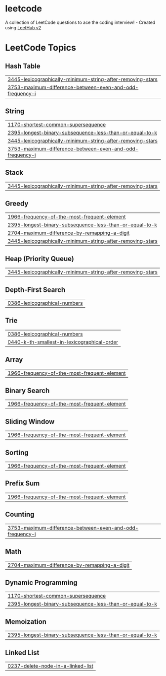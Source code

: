 # leetcode
A collection of LeetCode questions to ace the coding interview! - Created using [LeetHub v2](https://github.com/arunbhardwaj/LeetHub-2.0)

<!---LeetCode Topics Start-->
# LeetCode Topics
## Hash Table
|  |
| ------- |
| [3445-lexicographically-minimum-string-after-removing-stars](https://github.com/mrityunjay-jha117/leetcode/tree/master/3445-lexicographically-minimum-string-after-removing-stars) |
| [3753-maximum-difference-between-even-and-odd-frequency-i](https://github.com/mrityunjay-jha117/leetcode/tree/master/3753-maximum-difference-between-even-and-odd-frequency-i) |
## String
|  |
| ------- |
| [1170-shortest-common-supersequence](https://github.com/mrityunjay-jha117/leetcode/tree/master/1170-shortest-common-supersequence) |
| [2395-longest-binary-subsequence-less-than-or-equal-to-k](https://github.com/mrityunjay-jha117/leetcode/tree/master/2395-longest-binary-subsequence-less-than-or-equal-to-k) |
| [3445-lexicographically-minimum-string-after-removing-stars](https://github.com/mrityunjay-jha117/leetcode/tree/master/3445-lexicographically-minimum-string-after-removing-stars) |
| [3753-maximum-difference-between-even-and-odd-frequency-i](https://github.com/mrityunjay-jha117/leetcode/tree/master/3753-maximum-difference-between-even-and-odd-frequency-i) |
## Stack
|  |
| ------- |
| [3445-lexicographically-minimum-string-after-removing-stars](https://github.com/mrityunjay-jha117/leetcode/tree/master/3445-lexicographically-minimum-string-after-removing-stars) |
## Greedy
|  |
| ------- |
| [1966-frequency-of-the-most-frequent-element](https://github.com/mrityunjay-jha117/leetcode/tree/master/1966-frequency-of-the-most-frequent-element) |
| [2395-longest-binary-subsequence-less-than-or-equal-to-k](https://github.com/mrityunjay-jha117/leetcode/tree/master/2395-longest-binary-subsequence-less-than-or-equal-to-k) |
| [2704-maximum-difference-by-remapping-a-digit](https://github.com/mrityunjay-jha117/leetcode/tree/master/2704-maximum-difference-by-remapping-a-digit) |
| [3445-lexicographically-minimum-string-after-removing-stars](https://github.com/mrityunjay-jha117/leetcode/tree/master/3445-lexicographically-minimum-string-after-removing-stars) |
## Heap (Priority Queue)
|  |
| ------- |
| [3445-lexicographically-minimum-string-after-removing-stars](https://github.com/mrityunjay-jha117/leetcode/tree/master/3445-lexicographically-minimum-string-after-removing-stars) |
## Depth-First Search
|  |
| ------- |
| [0386-lexicographical-numbers](https://github.com/mrityunjay-jha117/leetcode/tree/master/0386-lexicographical-numbers) |
## Trie
|  |
| ------- |
| [0386-lexicographical-numbers](https://github.com/mrityunjay-jha117/leetcode/tree/master/0386-lexicographical-numbers) |
| [0440-k-th-smallest-in-lexicographical-order](https://github.com/mrityunjay-jha117/leetcode/tree/master/0440-k-th-smallest-in-lexicographical-order) |
## Array
|  |
| ------- |
| [1966-frequency-of-the-most-frequent-element](https://github.com/mrityunjay-jha117/leetcode/tree/master/1966-frequency-of-the-most-frequent-element) |
## Binary Search
|  |
| ------- |
| [1966-frequency-of-the-most-frequent-element](https://github.com/mrityunjay-jha117/leetcode/tree/master/1966-frequency-of-the-most-frequent-element) |
## Sliding Window
|  |
| ------- |
| [1966-frequency-of-the-most-frequent-element](https://github.com/mrityunjay-jha117/leetcode/tree/master/1966-frequency-of-the-most-frequent-element) |
## Sorting
|  |
| ------- |
| [1966-frequency-of-the-most-frequent-element](https://github.com/mrityunjay-jha117/leetcode/tree/master/1966-frequency-of-the-most-frequent-element) |
## Prefix Sum
|  |
| ------- |
| [1966-frequency-of-the-most-frequent-element](https://github.com/mrityunjay-jha117/leetcode/tree/master/1966-frequency-of-the-most-frequent-element) |
## Counting
|  |
| ------- |
| [3753-maximum-difference-between-even-and-odd-frequency-i](https://github.com/mrityunjay-jha117/leetcode/tree/master/3753-maximum-difference-between-even-and-odd-frequency-i) |
## Math
|  |
| ------- |
| [2704-maximum-difference-by-remapping-a-digit](https://github.com/mrityunjay-jha117/leetcode/tree/master/2704-maximum-difference-by-remapping-a-digit) |
## Dynamic Programming
|  |
| ------- |
| [1170-shortest-common-supersequence](https://github.com/mrityunjay-jha117/leetcode/tree/master/1170-shortest-common-supersequence) |
| [2395-longest-binary-subsequence-less-than-or-equal-to-k](https://github.com/mrityunjay-jha117/leetcode/tree/master/2395-longest-binary-subsequence-less-than-or-equal-to-k) |
## Memoization
|  |
| ------- |
| [2395-longest-binary-subsequence-less-than-or-equal-to-k](https://github.com/mrityunjay-jha117/leetcode/tree/master/2395-longest-binary-subsequence-less-than-or-equal-to-k) |
## Linked List
|  |
| ------- |
| [0237-delete-node-in-a-linked-list](https://github.com/mrityunjay-jha117/leetcode/tree/master/0237-delete-node-in-a-linked-list) |
<!---LeetCode Topics End-->
